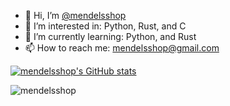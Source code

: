- 👋 Hi, I’m  <a href="https://github.com/mendelsshop/">@mendelsshop</a>
- 👀 I’m interested in: Python, Rust, and C 
- 🌱 I’m currently learning: Python, and Rust
- 📫 How to reach me: mendelsshop@gmail.com

[![mendelsshop's GitHub stats](https://github-readme-stats.vercel.app/api?username=mendelsshop)](https://github.com/mendelsshop/github-readme-stats)
<p><img align="left" src="https://github-readme-stats.vercel.app/api/top-langs?username=mendelsshop&show_icons=true&locale=en&layout=compact" alt="mendelsshop" /></p>
<!---
mendelsshop/mendelsshop is a ✨ special ✨ repository because its `README.md` (this file) appears on your GitHub profile.
You can click the Preview link to take a look at your changes.
--->
